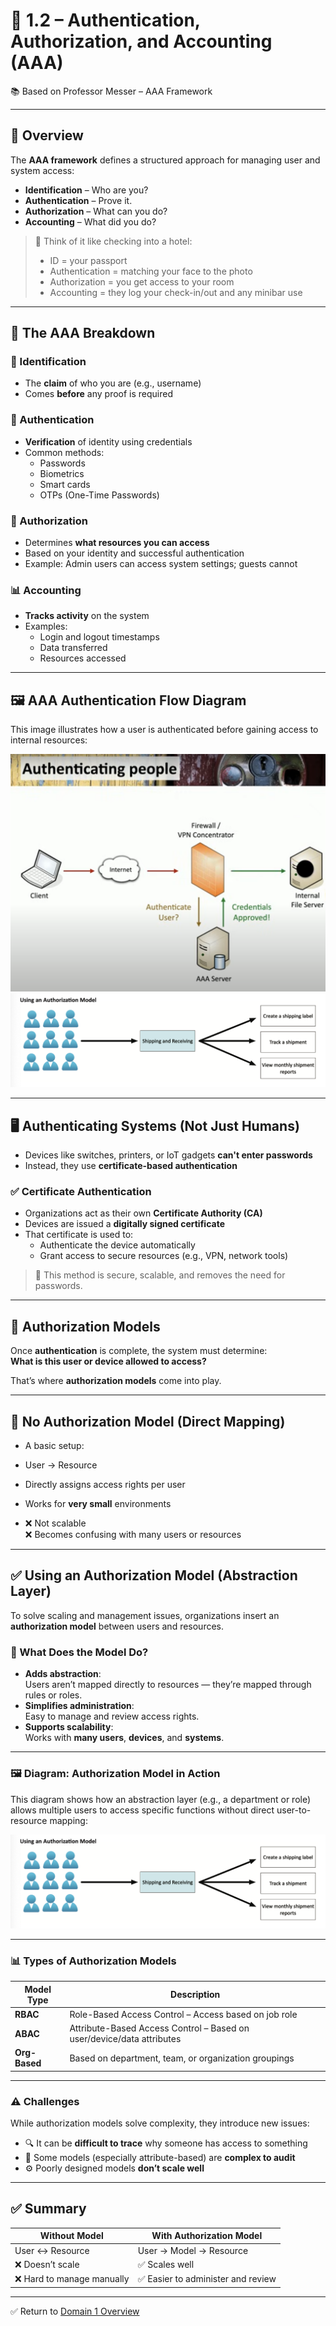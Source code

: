# 🔐 1.2 – Authentication, Authorization, and Accounting (AAA)

📚 Based on Professor Messer – AAA Framework

---

## 🎯 Overview

The **AAA framework** defines a structured approach for managing user and system access:

- **Identification** – Who are you?
- **Authentication** – Prove it.
- **Authorization** – What can you do?
- **Accounting** – What did you do?

> 🧠 Think of it like checking into a hotel:
> - ID = your passport
> - Authentication = matching your face to the photo
> - Authorization = you get access to your room
> - Accounting = they log your check-in/out and any minibar use

---

## 🧾 The AAA Breakdown

### 🧍 Identification

- The **claim** of who you are (e.g., username)
- Comes **before** any proof is required

### 🔑 Authentication

- **Verification** of identity using credentials
- Common methods:
  - Passwords
  - Biometrics
  - Smart cards
  - OTPs (One-Time Passwords)

### 🧭 Authorization

- Determines **what resources you can access**
- Based on your identity and successful authentication
- Example: Admin users can access system settings; guests cannot

### 📊 Accounting

- **Tracks activity** on the system
- Examples:
  - Login and logout timestamps
  - Data transferred
  - Resources accessed

---

## 🖼️ AAA Authentication Flow Diagram

This image illustrates how a user is authenticated before gaining access to internal resources:

![AAA Authentication Flow](../assets/aaa-authentication-flow.png)
![Authorization Model Example](../assets/authorization-model-example.png)


---

## 🖥️ Authenticating Systems (Not Just Humans)

- Devices like switches, printers, or IoT gadgets **can't enter passwords**
- Instead, they use **certificate-based authentication**

### ✅ Certificate Authentication

- Organizations act as their own **Certificate Authority (CA)**
- Devices are issued a **digitally signed certificate**
- That certificate is used to:
  - Authenticate the device automatically
  - Grant access to secure resources (e.g., VPN, network tools)

> 🔐 This method is secure, scalable, and removes the need for passwords.

---

## 🧾 Authorization Models

Once **authentication** is complete, the system must determine:  
**What is this user or device allowed to access?**

That’s where **authorization models** come into play.

---

## 🚫 No Authorization Model (Direct Mapping)

- A basic setup:
- User → Resource

- Directly assigns access rights per user
- Works for **very small** environments
- ❌ Not scalable  
❌ Becomes confusing with many users or resources

---

## ✅ Using an Authorization Model (Abstraction Layer)

To solve scaling and management issues, organizations insert an **authorization model** between users and resources.

### 🧱 What Does the Model Do?

- **Adds abstraction**:  
Users aren’t mapped directly to resources — they’re mapped through rules or roles.
- **Simplifies administration**:  
Easy to manage and review access rights.
- **Supports scalability**:  
Works with **many users**, **devices**, and **systems**.

---

### 🖼️ Diagram: Authorization Model in Action

This diagram shows how an abstraction layer (e.g., a department or role) allows multiple users to access specific functions without direct user-to-resource mapping:

![Authorization Model Example](../assets/authorization-model-example.png)

---

### 📊 Types of Authorization Models

| Model Type     | Description                                             |
|----------------|---------------------------------------------------------|
| **RBAC**       | Role-Based Access Control – Access based on job role    |
| **ABAC**       | Attribute-Based Access Control – Based on user/device/data attributes |
| **Org-Based**  | Based on department, team, or organization groupings    |

---

### ⚠️ Challenges

While authorization models solve complexity, they introduce new issues:
- 🔍 It can be **difficult to trace** why someone has access to something
- 🧩 Some models (especially attribute-based) are **complex to audit**
- ⚙️ Poorly designed models **don’t scale well**

---

## ✅ Summary

| Without Model              | With Authorization Model                 |
|----------------------------|------------------------------------------|
| User ↔ Resource            | User → Model → Resource                  |
| ❌ Doesn’t scale            | ✅ Scales well                           |
| ❌ Hard to manage manually  | ✅ Easier to administer and review       |

---



✅ Return to [Domain 1 Overview](./README.md)
